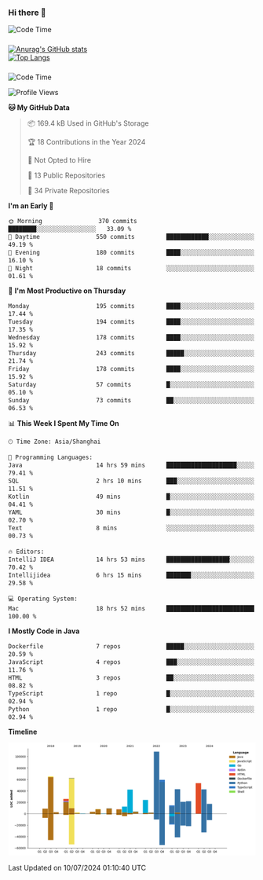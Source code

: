 ### Hi there 👋 

![Code Time](https://img.shields.io/endpoint?style=flat&url=https://codetime-api.datreks.com/badge/1061?logoColor=white%26project=%26recentMS=0%26showProject=false)

<!--
**Muyiafan/Muyiafan** is a ✨ _special_ ✨ repository because its `README.md` (this file) appears on your GitHub profile.

Here are some ideas to get you started:

- 🔭 I’m currently working on ...
- 🌱 I’m currently learning ...
- 👯 I’m looking to collaborate on ...
- 🤔 I’m looking for help with ...
- 💬 Ask me about ...
- 📫 How to reach me: ...
- 😄 Pronouns: ...
- ⚡ Fun fact: ...
-->

### 

[![Anurag's GitHub stats](https://github-readme-stats.vercel.app/api?username=Muyiafan)](https://github.com/anuraghazra/github-readme-stats)
<br>
[![Top Langs](https://github-readme-stats.vercel.app/api/top-langs/?username=Muyiafan)](https://github.com/anuraghazra/github-readme-stats)

### 

<!--START_SECTION:waka-->
![Code Time](http://img.shields.io/badge/Code%20Time-6%2C448%20hrs%2042%20mins-blue)

![Profile Views](http://img.shields.io/badge/Profile%20Views-0-blue)

**🐱 My GitHub Data** 

> 📦 169.4 kB Used in GitHub's Storage 
 > 
> 🏆 18 Contributions in the Year 2024
 > 
> 🚫 Not Opted to Hire
 > 
> 📜 13 Public Repositories 
 > 
> 🔑 34 Private Repositories 
 > 
**I'm an Early 🐤** 

```text
🌞 Morning                370 commits         ████████░░░░░░░░░░░░░░░░░   33.09 % 
🌆 Daytime                550 commits         ████████████░░░░░░░░░░░░░   49.19 % 
🌃 Evening                180 commits         ████░░░░░░░░░░░░░░░░░░░░░   16.10 % 
🌙 Night                  18 commits          ░░░░░░░░░░░░░░░░░░░░░░░░░   01.61 % 
```
📅 **I'm Most Productive on Thursday** 

```text
Monday                   195 commits         ████░░░░░░░░░░░░░░░░░░░░░   17.44 % 
Tuesday                  194 commits         ████░░░░░░░░░░░░░░░░░░░░░   17.35 % 
Wednesday                178 commits         ████░░░░░░░░░░░░░░░░░░░░░   15.92 % 
Thursday                 243 commits         █████░░░░░░░░░░░░░░░░░░░░   21.74 % 
Friday                   178 commits         ████░░░░░░░░░░░░░░░░░░░░░   15.92 % 
Saturday                 57 commits          █░░░░░░░░░░░░░░░░░░░░░░░░   05.10 % 
Sunday                   73 commits          ██░░░░░░░░░░░░░░░░░░░░░░░   06.53 % 
```


📊 **This Week I Spent My Time On** 

```text
🕑︎ Time Zone: Asia/Shanghai

💬 Programming Languages: 
Java                     14 hrs 59 mins      ████████████████████░░░░░   79.41 % 
SQL                      2 hrs 10 mins       ███░░░░░░░░░░░░░░░░░░░░░░   11.51 % 
Kotlin                   49 mins             █░░░░░░░░░░░░░░░░░░░░░░░░   04.41 % 
YAML                     30 mins             █░░░░░░░░░░░░░░░░░░░░░░░░   02.70 % 
Text                     8 mins              ░░░░░░░░░░░░░░░░░░░░░░░░░   00.73 % 

🔥 Editors: 
IntelliJ IDEA            14 hrs 53 mins      ██████████████████░░░░░░░   70.42 % 
Intellijidea             6 hrs 15 mins       ███████░░░░░░░░░░░░░░░░░░   29.58 % 

💻 Operating System: 
Mac                      18 hrs 52 mins      █████████████████████████   100.00 % 
```

**I Mostly Code in Java** 

```text
Dockerfile               7 repos             █████░░░░░░░░░░░░░░░░░░░░   20.59 % 
JavaScript               4 repos             ███░░░░░░░░░░░░░░░░░░░░░░   11.76 % 
HTML                     3 repos             ██░░░░░░░░░░░░░░░░░░░░░░░   08.82 % 
TypeScript               1 repo              █░░░░░░░░░░░░░░░░░░░░░░░░   02.94 % 
Python                   1 repo              █░░░░░░░░░░░░░░░░░░░░░░░░   02.94 % 
```



**Timeline**

![Lines of Code chart](https://raw.githubusercontent.com/Muyiafan/Muyiafan/main/assets/bar_graph.png)


 Last Updated on 10/07/2024 01:10:40 UTC
<!--END_SECTION:waka-->
